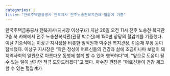 ```yaml
---
categories: j
title: "한국주택금융공사 전북지사 전주노송천복지관에 혈압계 기증"
---
```

한국주택금융공사 전북지사(지사장 이상구)가 지난 26일 오전 11시 전주 노송천 복지관 2층 북 카페에서 전주 노송천복지관(관장 박수진)에 150만 상당의 혈압계를 기증했다.이날 기증식에는 이상구 지사장을 비롯한 임직원과 박수진 복지관장, 이승재 부장 등이 참석했다. 이상구 지사장은 “작은 정성이 어르신들의 건강과 삶에 조금이나마 보탬이 돼 지역사회의 일원으로 아름다운 동행에 함께 할 수 있어 행복하다”며, "앞으로 도움이 될 수 있는 일이 생기면 적극 도와드리겠다"고 했다. 박수진 관장은 “어르신들이 건강 체크할 수 있는 혈압계가